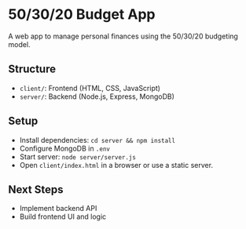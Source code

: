 # 50/30/20 Budget App

A web app to manage personal finances using the 50/30/20 budgeting model.

## Structure
- `client/`: Frontend (HTML, CSS, JavaScript)
- `server/`: Backend (Node.js, Express, MongoDB)

## Setup
- Install dependencies: `cd server && npm install`
- Configure MongoDB in `.env`
- Start server: `node server/server.js`
- Open `client/index.html` in a browser or use a static server.

## Next Steps
- Implement backend API
- Build frontend UI and logic